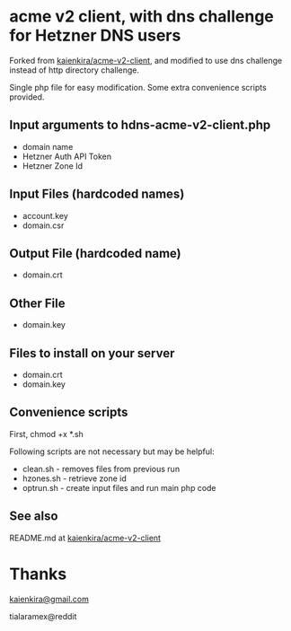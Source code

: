 # acme v2 client, with dns challenge for Hetzner DNS users
Forked from [kaienkira/acme-v2-client](https://github.com/kaienkira/acme-v2-client), and modified to use dns challenge instead of http directory challenge.

Single php file for easy modification.  Some extra convenience scripts provided.

## Input arguments to hdns-acme-v2-client.php
* domain name
* Hetzner Auth API Token
* Hetzner Zone Id

## Input Files (hardcoded names)
* account.key
* domain.csr

## Output File (hardcoded name)
* domain.crt

## Other File
* domain.key

## Files to install on your server
* domain.crt
* domain.key

## Convenience scripts
First, chmod +x \*.sh

Following scripts are not necessary but may be helpful:
* clean.sh - removes files from previous run
* hzones.sh - retrieve zone id
* optrun.sh - create input files and run main php code

## See also
README.md at [kaienkira/acme-v2-client](https://github.com/kaienkira/acme-v2-client)

# Thanks
kaienkira@gmail.com

tialaramex@reddit
